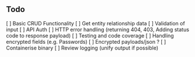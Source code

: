 ## Todo
[ ] Basic CRUD Functionality
[ ] Get entity relationship data
[ ] Validation of input
[ ] API Auth
[ ] HTTP error handling (returning 404, 403, Adding status code to response payload)
[ ] Testing and code coverage
[ ] Handling encrypted fields (e.g. Passwords)
[ ] Encrypted payloads/json ?
[ ] Containerise binary
[ ] Review logging (unify output if possible)
